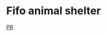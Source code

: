 # Fifo animal shelter

[PR](https://github.com/Hamza-Rashed/Python-data-structures-and-algorithms/pull/15)
